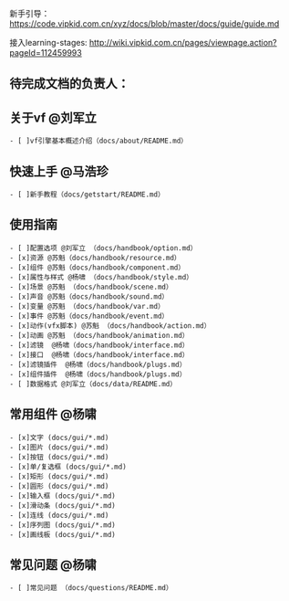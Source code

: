 新手引导： https://code.vipkid.com.cn/xyz/docs/blob/master/docs/guide/guide.md

接入learning-stages: http://wiki.vipkid.com.cn/pages/viewpage.action?pageId=112459993


## 待完成文档的负责人：

## 关于vf @刘军立 
    - [ ]vf引擎基本概述介绍（docs/about/README.md）

## 快速上手 @马浩珍 
    - [ ]新手教程（docs/getstart/README.md）

## 使用指南
    - [ ]配置选项 @刘军立 （docs/handbook/option.md）
    - [x]资源 @苏魁（docs/handbook/resource.md）
    - [x]组件 @苏魁（docs/handbook/component.md）
    - [x]属性与样式 @杨啸 （docs/handbook/style.md）
    - [x]场景 @苏魁 （docs/handbook/scene.md）
    - [x]声音 @苏魁（docs/handbook/sound.md）
    - [x]变量 @苏魁 （docs/handbook/var.md）
    - [x]事件 @苏魁（docs/handbook/event.md）
    - [x]动作(vfx脚本) @苏魁 （docs/handbook/action.md）
    - [x]动画 @苏魁 （docs/handbook/animation.md）
    - [x]滤镜  @杨啸（docs/handbook/interface.md）
    - [x]接口  @杨啸（docs/handbook/interface.md）
    - [x]滤镜插件  @杨啸（docs/handbook/plugs.md）
    - [x]组件插件  @杨啸（docs/handbook/plugs.md）
    - [ ]数据格式 @刘军立（docs/data/README.md）

## 常用组件 @杨啸
    - [x]文字 (docs/gui/*.md)
    - [x]图片 (docs/gui/*.md)
    - [x]按钮 (docs/gui/*.md)
    - [x]单/复选框 (docs/gui/*.md)
    - [x]矩形 (docs/gui/*.md)
    - [x]圆形 (docs/gui/*.md)
    - [x]输入框 (docs/gui/*.md)
    - [x]滑动条 (docs/gui/*.md)
    - [x]连线 (docs/gui/*.md)
    - [x]序列图 (docs/gui/*.md)
    - [x]画线板 (docs/gui/*.md)

## 常见问题 @杨啸
    - [ ]常见问题 （docs/questions/README.md）

